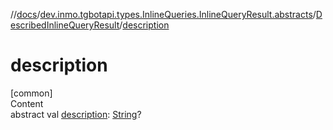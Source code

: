 //[docs](../../../index.md)/[dev.inmo.tgbotapi.types.InlineQueries.InlineQueryResult.abstracts](../index.md)/[DescribedInlineQueryResult](index.md)/[description](description.md)



# description  
[common]  
Content  
abstract val [description](description.md): [String](https://kotlinlang.org/api/latest/jvm/stdlib/kotlin/-string/index.html)?  



